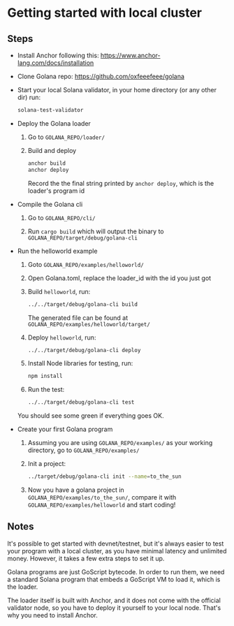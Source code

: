 # Getting started with local cluster

## Steps

- Install Anchor following this: <https://www.anchor-lang.com/docs/installation>

- Clone Golana repo: <https://github.com/oxfeeefeee/golana>

- Start your local Solana validator, in your home directory (or any other dir) run:

    ```bash
    solana-test-validator
    ```

- Deploy the Golana loader

    1. Go to `GOLANA_REPO/loader/`

    2. Build and deploy

        ```bash
        anchor build
        anchor deploy
        ```

        Record the the final string printed by `anchor deploy`, which is the loader's program id

- Compile the Golana cli

    1. Go to `GOLANA_REPO/cli/`

    2. Run `cargo build` which will output the binary to `GOLANA_REPO/target/debug/golana-cli`

- Run the helloworld example

    1. Goto `GOLANA_REPO/examples/helloworld/`

    2. Open Golana.toml, replace the loader_id with the id you just got

    3. Build `helloworld`, run:

        ```bash
        ../../target/debug/golana-cli build
        ```

        The generated file can be found at `GOLANA_REPO/examples/helloworld/target/`

    4. Deploy `helloworld`, run:

        ```bash
        ../../target/debug/golana-cli deploy
        ```

    5. Install Node libraries for testing, run:

        ```bash
        npm install
        ```

    6. Run the test:

        ```bash
        ../../target/debug/golana-cli test
        ```

    You should see some green if everything goes OK.

- Create your first Golana program

    1. Assuming you are using `GOLANA_REPO/examples/` as your working directory, go to `GOLANA_REPO/examples/`

    2. Init a project:

        ```bash
        ../target/debug/golana-cli init --name=to_the_sun
        ```

    3. Now you have a golana project in `GOLANA_REPO/examples/to_the_sun/`, compare it with `GOLANA_REPO/examples/helloworld` and start coding!

## Notes

It's possible to get started with devnet/testnet, but it's always easier to test your program with a local cluster, as you have minimal latency and unlimited money. However, it takes a few extra steps to set it up.

Golana programs are just GoScript bytecode. In order to run them, we need a standard Solana program that embeds a GoScript VM to load it, which is the loader.

The loader itself is built with Anchor, and it does not come with the official validator node, so you have to deploy it yourself to your local node. That's why you need to install Anchor.
